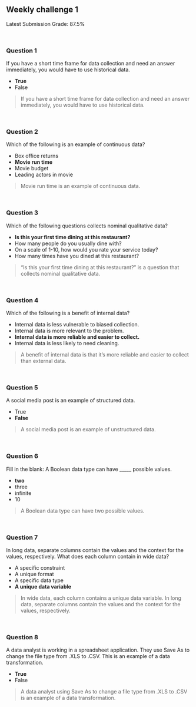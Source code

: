 ## Weekly challenge 1

Latest Submission Grade: 87.5%

&nbsp;

### Question 1

If you have a short time frame for data collection and need an answer immediately, you would have to use historical data.

* **True**
* False

> If you have a short time frame for data collection and need an answer immediately, you would have to use historical data.

&nbsp;

### Question 2

Which of the following is an example of continuous data?

* Box office returns
* **Movie run time**
* Movie budget
* Leading actors in movie

> Movie run time is an example of continuous data. 

&nbsp;

### Question 3

Which of the following questions collects nominal qualitative data?

* **Is this your first time dining at this restaurant?**
* How many people do you usually dine with?
* On a scale of 1-10, how would you rate your service today? 
* How many times have you dined at this restaurant?

> “Is this your first time dining at this restaurant?” is a question that collects nominal qualitative data.

&nbsp;

### Question 4

Which of the following is a benefit of internal data?

* Internal data is less vulnerable to biased collection.
* Internal data is more relevant to the problem. 
* **Internal data is more reliable and easier to collect.**
* Internal data is less likely to need cleaning. 

> A benefit of internal data is that it’s more reliable and easier to collect than external data. 

&nbsp;

### Question 5

A social media post is an example of structured data.

* True
* **False**

> A social media post is an example of unstructured data.

&nbsp;

### Question 6

Fill in the blank: A Boolean data type can have _____ possible values.

* **two**
* three
* infinite
* 10

> A Boolean data type can have two possible values.

&nbsp;

### Question 7

In long data, separate columns contain the values and the context for the values, respectively. What does each column contain in wide data?

* A specific constraint
* A unique format
* A specific data type
* **A unique data variable**

> In wide data, each column contains a unique data variable. In long data, separate columns contain the values and the context for the values, respectively. 

&nbsp;

### Question 8

A data analyst is working in a spreadsheet application. They use Save As to change the file type from .XLS to .CSV. This is an example of a data transformation.

* **True**
* False

> A data analyst using Save As to change a file type from .XLS to .CSV is an example of a data transformation.